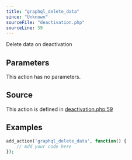 ```yaml
---
title: "graphql_delete_data"
since: "Unknown"
sourceFile: "deactivation.php"
sourceLine: 59
---
```



Delete data on deactivation

## Parameters

This action has no parameters.


## Source

This action is defined in [deactivation.php:59](https://github.com/wp-graphql/wp-graphql/blob/develop/deactivation.php#L59)


## Examples

```php
add_action('graphql_delete_data', function() {
    // Add your code here
});
```